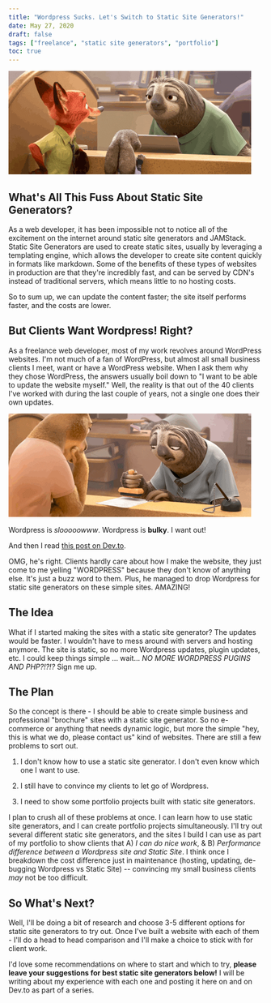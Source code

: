 ```yaml
---
title: "Wordpress Sucks. Let's Switch to Static Site Generators!"
date: May 27, 2020
draft: false
tags: ["freelance", "static site generators", "portfolio"]
toc: true
---
```


![Wordpress sucks, Switch to Static Site Generators!](smile2.gif)

## What's All This Fuss About Static Site Generators?

As a web developer, it has been impossible not to notice all of the excitement on the internet around static site generators and JAMStack. Static Site Generators are used to create static sites, usually by leveraging a templating engine, which allows the developer to create site content quickly in formats like markdown. Some of the benefits of these types of websites in production are that they're incredibly fast, and can be served by CDN's instead of traditional servers, which means little to no hosting costs.

So to sum up, we can update the content faster; the site itself performs faster, and the costs are lower.

## But Clients Want Wordpress! Right?

As a freelance web developer, most of my work revolves around WordPress websites. I'm not much of a fan of WordPress, but almost all small business clients I meet, want or have a WordPress website. When I ask them why they chose WordPress, the answers usually boil down to "I want to be able to update the website myself." Well, the reality is that out of the 40 clients I've worked with during the last couple of years, not a single one does their own updates.

![Wordpress is slow](slow.gif)

Wordpress is *slooooowww*. Wordpress is **bulky**. I want out!


And then I read [this post on Dev.to](https://dev.to/fayazara/i-think-i-have-cracked-freelance-portfolio-projects-landing-pages-4d2n).


OMG, he's right. Clients hardly care about how I make the website, they just come to me yelling "WORDPRESS" because they don't know of anything else. It's just a buzz word to them. Plus, he managed to drop Wordpress for static site generators on these simple sites. AMAZING!

## The Idea

What if I started making the sites with a static site generator? The updates would be faster. I wouldn't have to mess around with servers and hosting anymore. The site is static, so no more Wordpress updates, plugin updates, etc. I could keep things simple ... wait... *NO MORE WORDPRESS PUGINS AND PHP?!?!?* Sign me up. 


## The Plan

So the concept is there - I should be able to create simple business and professional "brochure" sites with a static site generator. So no e-commerce or anything that needs dynamic logic, but more the simple "hey, this is what we do, please contact us" kind of websites.
There are still a few problems to sort out.

1. I don't know how to use a static site generator. I don't even know which one I want to use.

2. I still have to convince my clients to let go of Wordpress.

3. I need to show some portfolio projects built with static site generators.

I plan to crush all of these problems at once. I can learn how to use static site generators, and I can create portfolio projects simultaneously. I'll try out several different static site generators, and the sites I build I can use as part of my portfolio to show clients that A) *I can do nice work*, &  B) *Performance difference between a Wordpress site and Static Site*. I think once I breakdown the cost difference just in maintenance (hosting, updating, de-bugging Wordpress vs Static Site) -- convincing my small business clients *may* not be too difficult.


## So What's Next?

Well, I'll be doing a bit of research and choose 3-5 different options for static site generators to try out. Once I've built a website with each of them - I'll do a head to head comparison and I'll make a choice to stick with for client work. 


I'd love some recommendations on where to start and which to try, **please leave your suggestions for best static site generators below!** I will be writing about my experience with each one and posting it here on and on Dev.to as part of a series.
